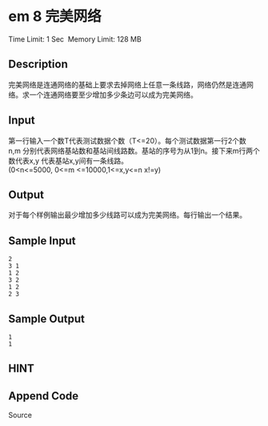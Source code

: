 # em 8  完美网络
Time Limit: 1 Sec  Memory Limit: 128 MB


## Description
完美网络是连通网络的基础上要求去掉网络上任意一条线路，网络仍然是连通网络。求一个连通网络要至少增加多少条边可以成为完美网络。


## Input
第一行输入一个数T代表测试数据个数（T<=20）。每个测试数据第一行2个数n,m 分别代表网络基站数和基站间线路数。基站的序号为从1到n。接下来m行两个数代表x,y 代表基站x,y间有一条线路。
(0<n<=5000, 0<=m <=10000,1<=x,y<=n x!=y)



## Output
﻿对于每个样例输出最少增加多少线路可以成为完美网络。每行输出一个结果。


## Sample Input
```
2
3 1
1 2
3 2
1 2
2 3

```
## Sample Output
```
1
1

```

## HINT


## Append Code
Source